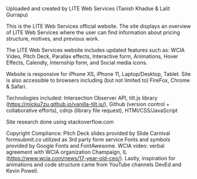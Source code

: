 Uploaded and created by LITE Web Services (Tanish Khadse & Lalit Gurrapu)


This is the LITE Web Services official website. The site displays an overview of LITE Web Services where the user can find information about pricing structure, motives, and previous work. 

The LITE Web Services website includes updated features such as:
WCIA Video, Pitch Deck, Parallax effects, Interactive form, Animations, Hover Effects, Calendly, Internship form, and Social media icons.

Website is responsive for iPhone XS, iPhone 11, Laptop/Desktop, Tablet. Site is also accessible to browsers including (but not limited to) FireFox, Chrome & Safari.

Technologies included: Intersection Observer API, tilt.js library (https://micku7zu.github.io/vanilla-tilt.js/), Github (version control + collaborative efforts), cdnjs (library file request), HTMl/CSS/JavaScript

Site research done using stackoverflow.com

Copyright Compliance:
Pitch Deck slides provided by Slide Carnival
formsubmit.co utilized as 3rd party form service
Fonts and symbols provided by Google Fonts and FontAwesome.
WCIA video: verbal agreement with WCIA organization Champaign, IL (https://www.wcia.com/news/17-year-old-ceo/). 
Lastly, inspiration for animations and code structure came from YouTube channels DevEd and Kevin Powell.
